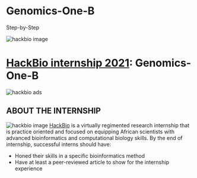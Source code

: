 # Genomics-One-B
Step-by-Step 

![hackbio image](https://media-exp1.licdn.com/dms/image/C561BAQHKcVQGbcedOA/company-background_10000/0/1598491473588?e=2159024400&v=beta&t=rxECjvQ_YSc28Dn0n9YOtDoFFmvXjatRiqc__C2mpU0)

# [HackBio internship 2021](https://thehackbio.com/):  Genomics-One-B
![hackbio ads](https://pbs.twimg.com/media/E5k_rKIWEAcaG_-.jpg)




## ABOUT THE INTERNSHIP
![hackbio image](https://thehackbio.com/assets3/images/5228730.jpeg)
[HackBio](https://thehackbio.com/) is a virtually regimented research internship that is practice oriented and focused on equipping African scientists with advanced bioinformatics and computational biology skills. By the end of internship, successful interns should have:
- Honed their skills in a specific bioinformatics method
- Have at least a peer-reviewed article to show for the internship experience
